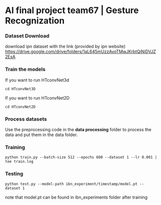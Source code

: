 # AI final project team67 | Gesture Recognization
### **Dataset Download**  
download ipn dataset with the link (provided by ipn website) https://drive.google.com/drive/folders/1aL645mUzzAvoTMwJKrbtQiNiDVJZ2EsA

### **Train the models**  
If you want to run HTconvNet3d 
```
cd HTconvNet3D
```

If you want to run HTconvNet2D 
```
cd HTconvNet2D
```

### **Process datasets**  
Use the preprocessing code in the **data processing** folder to process the data and put them in the data folder.

### **Training**  
```
python train.py --batch-size 512 --epochs 600 --dataset 1 --lr 0.001 | tee train.log
```

### **Testing**
```
python test.py --model-path ibn_experiment/timestamp/model.pt --dataset 1
```
note that model.pt can be found in ibn_experiments folder after training
